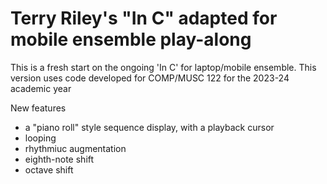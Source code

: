 # Terry Riley's "In C" adapted for mobile ensemble play-along

This is a fresh start on the ongoing 'In C' for laptop/mobile ensemble. This version uses code developed for COMP/MUSC 122 for the 2023-24 academic year

New features 
- a "piano roll" style sequence display, with a playback cursor
- looping
- rhythmiuc augmentation
- eighth-note shift
- octave shift
